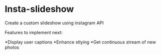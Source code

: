 Insta-slideshow
===============

Create a custom slideshow using instagram API

Features to implement next:

*Display user captions
*Enhance stlying
*Get continuous stream of new photos
